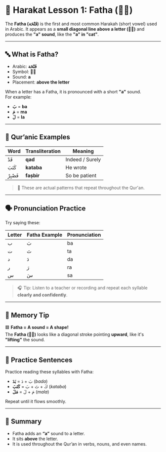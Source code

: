 # 🌟 Harakat Lesson 1: Fatha (◌َ)

The **Fatha (فَتْحَة)** is the first and most common Harakah (short vowel) used in Arabic. It appears as a **small diagonal line above a letter (◌َ)** and produces the **"a" sound**, like the **"a" in "cat"**.

---

## 🔤 What is Fatha?

- Arabic: **فَتْحَة**
- Symbol: **◌َ**
- Sound: **a**
- Placement: **above the letter**

When a letter has a Fatha, it is pronounced with a short **"a"** sound.  
For example:

- **بَ** = **ba**
- **مَ** = **ma**
- **لَ** = **la**

---

## 📖 Qur’anic Examples

| Word     | Transliteration | Meaning         |
| -------- | --------------- | --------------- |
| قَدْ     | **qad**         | Indeed / Surely |
| كَتَبَ   | **kataba**      | He wrote        |
| فَصْبِرْ | **faṣbir**      | So be patient   |

> 🔁 These are actual patterns that repeat throughout the Qur'an.

---

## 🗣️ Pronunciation Practice

Try saying these:

| Letter | Fatha Example | Pronunciation |
| ------ | ------------- | ------------- |
| ب      | بَ            | ba            |
| ت      | تَ            | ta            |
| د      | دَ            | da            |
| ر      | رَ            | ra            |
| س      | سَ            | sa            |

> 🎧 Tip: Listen to a teacher or recording and repeat each syllable **clearly and confidently**.

---

## 🧠 Memory Tip

🟥 **Fatha = A sound = A shape!**  
The **Fatha (◌َ)** looks like a diagonal stroke pointing **upward**, like it's **"lifting"** the sound.

---

## 📝 Practice Sentences

Practice reading these syllables with Fatha:

- بَ + دَ = **بَدَ** (_bada_)
- كَ + تَ + بَ = **كَتَبَ** (_kataba_)
- مَ + لَ = **مَلَ** (_mala_)

Repeat until it flows smoothly.

---

## 📌 Summary

- Fatha adds an **“a”** sound to a letter.
- It sits **above** the letter.
- It is used throughout the Qur’an in verbs, nouns, and even names.
